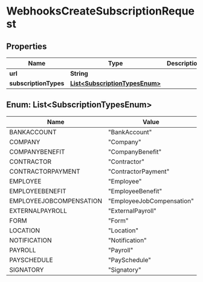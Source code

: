 

# WebhooksCreateSubscriptionRequest



## Properties

| Name | Type | Description | Notes |
|------------ | ------------- | ------------- | -------------|
|**url** | **String** |  |  |
|**subscriptionTypes** | [**List&lt;SubscriptionTypesEnum&gt;**](#List&lt;SubscriptionTypesEnum&gt;) |  |  |



## Enum: List&lt;SubscriptionTypesEnum&gt;

| Name | Value |
|---- | -----|
| BANKACCOUNT | &quot;BankAccount&quot; |
| COMPANY | &quot;Company&quot; |
| COMPANYBENEFIT | &quot;CompanyBenefit&quot; |
| CONTRACTOR | &quot;Contractor&quot; |
| CONTRACTORPAYMENT | &quot;ContractorPayment&quot; |
| EMPLOYEE | &quot;Employee&quot; |
| EMPLOYEEBENEFIT | &quot;EmployeeBenefit&quot; |
| EMPLOYEEJOBCOMPENSATION | &quot;EmployeeJobCompensation&quot; |
| EXTERNALPAYROLL | &quot;ExternalPayroll&quot; |
| FORM | &quot;Form&quot; |
| LOCATION | &quot;Location&quot; |
| NOTIFICATION | &quot;Notification&quot; |
| PAYROLL | &quot;Payroll&quot; |
| PAYSCHEDULE | &quot;PaySchedule&quot; |
| SIGNATORY | &quot;Signatory&quot; |



